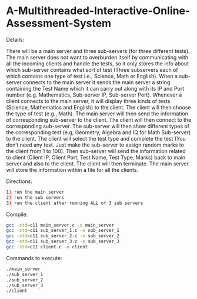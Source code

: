 # A-Multithreaded-Interactive-Online-Assessment-System

Details:

There will be a main server and three sub-servers (for three different tests). The main server does not want to overburden itself by communicating with all the incoming clients and handle the tests, so it only stores the info about which sub-server contains what sort of test (Three subservers each of which contains one type of test i.e., Science, Math or English). When a sub-server connects to the main server it sends the main server a string containing the Test Name which it can carry out along with its IP and Port number (e.g. Mathematics, Sub-server IP, Sub-server Port). Whenever a client connects to the main server, it will display three kinds of tests (Science, Mathematics and English) to the client. The client will then choose the type of test (e.g., Math). The main server will then send the information of corresponding sub-server to the client. The client will then connect to the corresponding sub-server. The sub-server will then show different types of the corresponding test (e.g, Geometry, Algebra and IQ for Math Sub-server) to the client. The client will select the test type and complete the test (You don’t need any test. Just make the sub-server to assign random marks to the client from 1 to 100). Then sub-server will send the information related to client (Client IP, Client Port, Test Name, Test Type, Marks) back to main server and also to the client. The client will then terminate. The main server will store the information within a file for all the clients.

Directions:
```bash
1) run the main server
2) run the sub servers
3) run the client after running ALL of 3 sub servers 
```

Compile:
```bash
gcc -std=c11 main_server.c -o main_server
gcc -std=c11 sub_server_1.c -o sub_server_1
gcc -std=c11 sub_server_2.c -o sub_server_2
gcc -std=c11 sub_server_3.c -o sub_server_3
gcc -std=c11 client.c -o client
```

Commands to execute:
```bash
./main_server
./sub_server_1
./sub_server_2
./sub_server_3
./client
```
